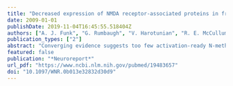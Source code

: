 ```yaml
---
title: "Decreased expression of NMDA receptor-associated proteins in frontal cortex of elderly patients with schizophrenia"
date: 2009-01-01
publishDate: 2019-11-04T16:45:55.518404Z
authors: ["A. J. Funk", "G. Rumbaugh", "V. Harotunian", "R. E. McCullumsmith", "J. H. Meador-Woodruff"]
publication_types: ["2"]
abstract: "Converging evidence suggests too few activation-ready N-methyl-D-aspartic acid (NMDA) receptor complexes in the postsynaptic density in schizophrenia. Postsynaptic density protein 95 (PSD95), Synaptic GTPase-activating protein (SynGAP), and Multiple PDZ domain protein (MUPP1) are integral components of the NMDA receptor signaling complex, and help facilitate signaling, trafficking, and stabilization. We hypothesized that deficits involving these molecules may contribute to the pathophysiology of schizophrenia. To test our hypothesis, we measured protein expression of PSD95, SynGAP, and MUPP1 in the anterior cingulate cortex and dorsolateral prefrontal cortex. We found decreased PSD95 expression in the anterior cingulate cortex. Antipsychotic medication analyses showed decreased SynGAP expression in the anterior cingulate cortex in patients off medication when analyzed against our comparison group. These data suggest that NMDA receptor complex formation, localization, and downstream signaling may be abnormal in schizophrenia."
featured: false
publication: "*Neuroreport*"
url_pdf: "https://www.ncbi.nlm.nih.gov/pubmed/19483657"
doi: "10.1097/WNR.0b013e32832d30d9"
---
```


